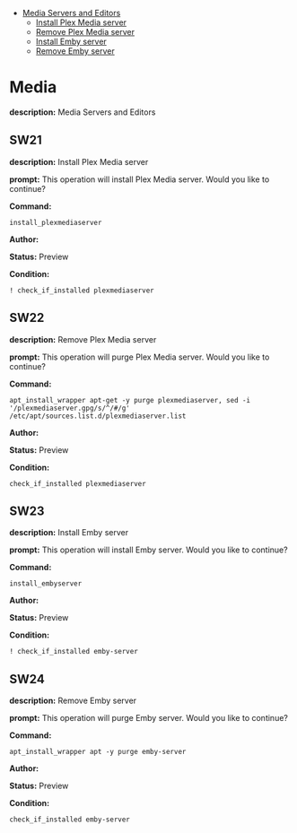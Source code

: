 - [Media Servers and Editors](#media)
  - [Install Plex Media server](#sw21)
  - [Remove Plex Media server](#sw22)
  - [Install Emby server](#sw23)
  - [Remove Emby server](#sw24)

# Media

**description:** Media Servers and Editors


## SW21

**description:** Install Plex Media server

**prompt:** 
This operation will install Plex Media server.
Would you like to continue?

**Command:** 
~~~
install_plexmediaserver
~~~

**Author:** 

**Status:** Preview

**Condition:**
~~~
! check_if_installed plexmediaserver
~~~

## SW22

**description:** Remove Plex Media server

**prompt:** 
This operation will purge Plex Media server.
Would you like to continue?

**Command:** 
~~~
apt_install_wrapper apt-get -y purge plexmediaserver, sed -i '/plexmediaserver.gpg/s/^/#/g' /etc/apt/sources.list.d/plexmediaserver.list
~~~

**Author:** 

**Status:** Preview

**Condition:**
~~~
check_if_installed plexmediaserver
~~~

## SW23

**description:** Install Emby server

**prompt:** 
This operation will install Emby server.
Would you like to continue?

**Command:** 
~~~
install_embyserver
~~~

**Author:** 

**Status:** Preview

**Condition:**
~~~
! check_if_installed emby-server
~~~

## SW24

**description:** Remove Emby server

**prompt:** 
This operation will purge Emby server.
Would you like to continue?

**Command:** 
~~~
apt_install_wrapper apt -y purge emby-server
~~~

**Author:** 

**Status:** Preview

**Condition:**
~~~
check_if_installed emby-server
~~~

